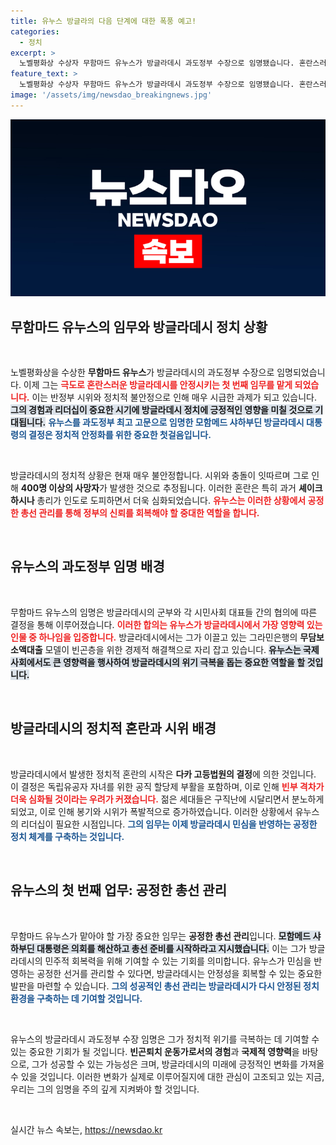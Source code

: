 ```yaml
---
title: 유누스 방글라의 다음 단계에 대한 폭풍 예고!
categories:
  - 정치
excerpt: >
  노벨평화상 수상자 무함마드 유누스가 방글라데시 과도정부 수장으로 임명됐습니다. 혼란스러운 정국을 안정시키고 공정한 총선 관리 임무를 맡게 된 그의 귀국이 주목받고 있습니다.
feature_text: >
  노벨평화상 수상자 무함마드 유누스가 방글라데시 과도정부 수장으로 임명됐습니다. 혼란스러운 정국을 안정시키고 공정한 총선 관리 임무를 맡게 된 그의 귀국이 주목받고 있습니다.
image: '/assets/img/newsdao_breakingnews.jpg'
---
```


<p><img src="/assets/img/newsdao_breakingnews.jpg" alt="flaretime 속보" /></p>

<h2 data-ke-size="size26">무함마드 유누스의 임무와 방글라데시 정치 상황</h2>

<p data-ke-size="size16">&nbsp;</p>

<p>노벨평화상을 수상한 <b>무함마드 유누스</b>가 방글라데시의 과도정부 수장으로 임명되었습니다. 이제 그는 <b><span style="color: #ee2323;">극도로 혼란스러운 방글라데시를 안정시키는 첫 번째 임무를 맡게 되었습니다.</span></b> 이는 반정부 시위와 정치적 불안정으로 인해 매우 시급한 과제가 되고 있습니다. <b><span style="background-color: #21538527;">그의 경험과 리더십이 중요한 시기에 방글라데시 정치에 긍정적인 영향을 미칠 것으로 기대됩니다.</span></b> <b><span style="color: #1a5490;">유누스를 과도정부 최고 고문으로 임명한 모함메드 샤하부딘 방글라데시 대통령의 결정은 정치적 안정화를 위한 중요한 첫걸음입니다.</span></b> </p>

<p data-ke-size="size16">&nbsp;</p>

<p>방글라데시의 정치적 상황은 현재 매우 불안정합니다. 시위와 충돌이 잇따르며 그로 인해 <b>400명 이상의 사망자</b>가 발생한 것으로 추정됩니다. 이러한 혼란은 특히 과거 <b>셰이크 하시나</b> 총리가 인도로 도피하면서 더욱 심화되었습니다. <b><span style="color: #ee2323;">유누스는 이러한 상황에서 공정한 총선 관리를 통해 정부의 신뢰를 회복해야 할 중대한 역할을 합니다.</span></b> </p>

<p data-ke-size="size16">&nbsp;</p>

<h2 data-ke-size="size26">유누스의 과도정부 임명 배경</h2>

<p data-ke-size="size16">&nbsp;</p>

<p>무함마드 유누스의 임명은 방글라데시의 군부와 각 시민사회 대표들 간의 협의에 따른 결정을 통해 이루어졌습니다. <b><span style="color: #ee2323;">이러한 합의는 유누스가 방글라데시에서 가장 영향력 있는 인물 중 하나임을 입증합니다.</span></b> 방글라데시에서는 그가 이끌고 있는 그라민은행의 <b>무담보 소액대출</b> 모델이 빈곤층을 위한 경제적 해결책으로 자리 잡고 있습니다. <b><span style="background-color: #21538527;">유누스는 국제 사회에서도 큰 영향력을 행사하여 방글라데시의 위기 극복을 돕는 중요한 역할을 할 것입니다.</span></b></p>

<p data-ke-size="size16">&nbsp;</p>

<h2 data-ke-size="size26">방글라데시의 정치적 혼란과 시위 배경</h2>

<p data-ke-size="size16">&nbsp;</p>

<p>방글라데시에서 발생한 정치적 혼란의 시작은 <b>다카 고등법원의 결정</b>에 의한 것입니다. 이 결정은 독립유공자 자녀를 위한 공직 할당제 부활을 포함하며, 이로 인해 <b><span style="color: #ee2323;">빈부 격차가 더욱 심화될 것이라는 우려가 커졌습니다.</span></b> 젊은 세대들은 구직난에 시달리면서 분노하게 되었고, 이로 인해 봉기와 시위가 폭발적으로 증가하였습니다. 이러한 상황에서 유누스의 리더십이 필요한 시점입니다. <b><span style="color: #1a5490;">그의 임무는 이제 방글라데시 민심을 반영하는 공정한 정치 체계를 구축하는 것입니다.</span></b></p>

<p data-ke-size="size16">&nbsp;</p>

<h2 data-ke-size="size26">유누스의 첫 번째 업무: 공정한 총선 관리</h2>

<p data-ke-size="size16">&nbsp;</p>

<p>무함마드 유누스가 맡아야 할 가장 중요한 임무는 <b>공정한 총선 관리</b>입니다. <b><span style="background-color: #21538527;">모함메드 샤하부딘 대통령은 의회를 해산하고 총선 준비를 시작하라고 지시했습니다.</span></b> 이는 그가 방글라데시의 민주적 회복력을 위해 기여할 수 있는 기회를 의미합니다. 유누스가 민심을 반영하는 공정한 선거를 관리할 수 있다면, 방글라데시는 안정성을 회복할 수 있는 중요한 발판을 마련할 수 있습니다. <b><span style="color: #1a5490;">그의 성공적인 총선 관리는 방글라데시가 다시 안정된 정치 환경을 구축하는 데 기여할 것입니다.</span></b></p>

<p data-ke-size="size16">&nbsp;</p>

<p>유누스의 방글라데시 과도정부 수장 임명은 그가 정치적 위기를 극복하는 데 기여할 수 있는 중요한 기회가 될 것입니다. <b>빈곤퇴치 운동가로서의 경험</b>과 <b>국제적 영향력</b>을 바탕으로, 그가 성공할 수 있는 가능성은 크며, 방글라데시의 미래에 긍정적인 변화를 가져올 수 있을 것입니다. 이러한 변화가 실제로 이루어질지에 대한 관심이 고조되고 있는 지금, 우리는 그의 임명을 주의 깊게 지켜봐야 할 것입니다. </p>

<p data-ke-size="size16">&nbsp;</p>
실시간 뉴스 속보는, <a href="https://newsdao.kr" rel="dofollow">https://newsdao.kr</a>


